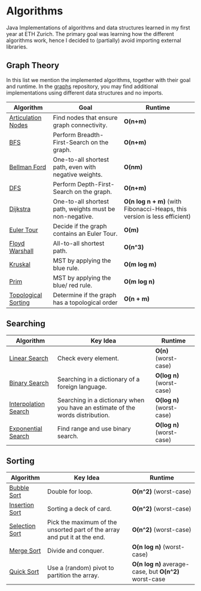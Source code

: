 # Algorithms

Java Implementations of algorithms and data structures learned in my first year at ETH Zurich. The primary goal was learning how the different algorithms work, hence I decided to (partially) avoid importing external libraries. 



## Graph Theory

In this list we mention the implemented algorithms, together with their goal and runtime. In the [graphs](/graphs) repository, you may find additional implementations using different data structures and no imports. 

Algorithm  | Goal | Runtime
------------- | ------------- | -------------
[Articulation Nodes](/graphs/ArticulationNodes.java)  | Find nodes that ensure graph connectivity. | **O(n+m)**
[BFS](/graphs/BFSAdjacencyList.java)  | Perform Breadth-First-Search on the graph. | **O(n+m)**
[Bellman Ford](/graphs/BellmanFordAdjacencyList.java)  | One-to-all shortest path, even with negative weights. | **O(nm)**
[DFS](/graphs/DFSAdjacencyList.java)  | Perform Depth-First-Search on the graph. | **O(n+m)**
[Dijkstra](/graphs/DijkstraAdjacencyList.java)  | One-to-all shortest path, weights must be non-negative. | **O(n log n + m)** (with Fibonacci-Heaps, this version is less efficient)
[Euler Tour](/graphs/EulerTour.java)  | Decide if the graph contains an Euler Tour. | **O(m)** 
[Floyd Warshall](/graphs/FloydWarshallAdjacencyList.java)  | All-to-all shortest path. | **O(n^3)** 
[Kruskal](/graphs/KruskalAdjacencyList.java)  | MST by applying the blue rule. | **O(m log m)** 
[Prim](/graphs/PrimAdjacencyList.java)  | MST by applying the blue/ red rule. | **O(m log n)**
[Topological Sorting](/graphs/TopologicalSortAdjacencyList.java)  | Determine if the graph has a topological order | **O(n + m)**

## Searching

Algorithm  | Key Idea | Runtime
------------- | ------------- | -------------
[Linear Search](/searching/LinearSearch.java)  | Check every element. | **O(n)** (worst-case)
[Binary Search](/searching/BinarySearch.java)  | Searching in a dictionary of a foreign language. | **O(log n)** (worst-case)
[Interpolation Search](/searching/InterpolationSearch.java)  | Searching in a dictionary when you have an estimate of the words distribution. | **O(log n)** (worst-case)
[Exponential Search](/searching/ExponentialSearch.java)  | Find range and use binary search. | **O(log n)** (worst-case)

## Sorting

Algorithm  | Key Idea | Runtime
------------- | ------------- | -------------
[Bubble Sort](/sorting/BubbleSort.java)  | Double for loop. | **O(n^2)** (worst-case)
[Insertion Sort](/sorting/InsertionSort.java)  | Sorting a deck of card. | **O(n^2)** (worst-case)
[Selection Sort](/sorting/SelectionSort.java)  | Pick the maximum of the unsorted part of the array and put it at the end. | **O(n^2)** (worst-case)
[Merge Sort](/sorting/MergeSort.java)  | Divide and conquer. | **O(n log n)** (worst-case)
[Quick Sort](/sorting/QuickSort.java)  | Use a (random) pivot to partition the array. | **O(n log n)** average-case, but **O(n^2)** worst-case
